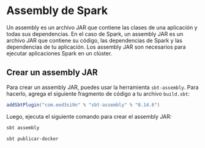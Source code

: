 # Assembly de Spark

Un assembly es un archivo JAR que contiene las clases de una aplicación y todas sus dependencias. En el caso de Spark, un assembly JAR es un archivo JAR que contiene su código, las dependencias de Spark y las dependencias de tu aplicación. Los assembly JAR son necesarios para ejecutar aplicaciones Spark en un clúster.

## Crear un assembly JAR

Para crear un assembly JAR, puedes usar la herramienta `sbt-assembly`. Para hacerlo, agrega el siguiente fragmento de código a tu archivo `build.sbt`:

```scala
addSbtPlugin("com.eed3si9n" % "sbt-assembly" % "0.14.6")
```

Luego, ejecuta el siguiente comando para crear el assembly JAR:

```bash 
sbt assembly
```

```bash 
sbt publicar-docker
```